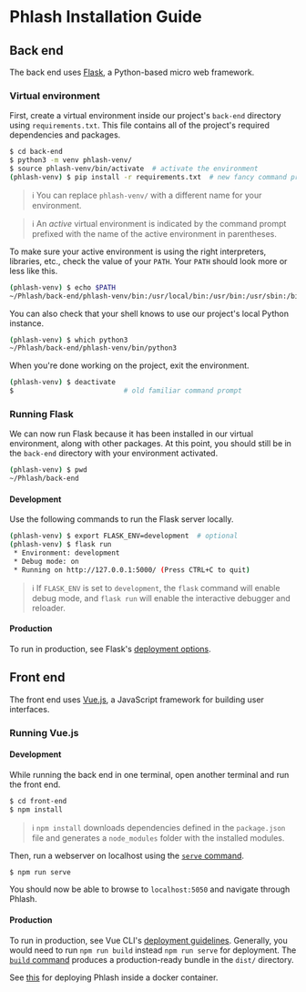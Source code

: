 # Phlash Installation Guide

## Back end

The back end uses [Flask](https://flask.palletsprojects.com/), a Python-based micro web framework.

### Virtual environment

First, create a virtual environment inside our project's `back-end` directory using `requirements.txt`. This file contains all of the project's required dependencies and packages.

```bash
$ cd back-end
$ python3 -m venv phlash-venv/
$ source phlash-venv/bin/activate  # activate the environment
(phlash-venv) $ pip install -r requirements.txt  # new fancy command prompt
```

> :information_source: You can replace `phlash-venv/` with a different name for your environment.

> :information_source: An *active* virtual environment is indicated by the command prompt prefixed with the name of the active environment in parentheses. 

To make sure your active environment is using the right interpreters, libraries, etc., check the value of your `PATH`. Your `PATH` should look more or less like this. 

```bash
(phlash-venv) $ echo $PATH
~/Phlash/back-end/phlash-venv/bin:/usr/local/bin:/usr/bin:/usr/sbin:/bin:/sbin
```

You can also check that your shell knows to use our project's local Python instance.

```bash
(phlash-venv) $ which python3
~/Phlash/back-end/phlash-venv/bin/python3
```

When you're done working on the project, exit the environment.

```bash
(phlash-venv) $ deactivate
$                           # old familiar command prompt
```

### Running Flask

We can now run Flask because it has been installed in our virtual environment, along with other packages. At this point, you should still be in the `back-end` directory with your environment activated. 

```bash
(phlash-venv) $ pwd
~/Phlash/back-end
```

#### Development

Use the following commands to run the Flask server locally.

```bash
(phlash-venv) $ export FLASK_ENV=development  # optional
(phlash-venv) $ flask run
 * Environment: development
 * Debug mode: on
 * Running on http://127.0.0.1:5000/ (Press CTRL+C to quit)
```

> :information_source: If `FLASK_ENV` is set to `development`, the `flask` command will enable debug mode, and `flask run` will enable the interactive debugger and reloader.

#### Production

To run in production, see Flask's [deployment options](https://flask.palletsprojects.com/en/1.1.x/deploying/#deployment).

## Front end

The front end uses [Vue.js](https://vuejs.org/v2/guide/), a JavaScript framework for building user interfaces.

### Running Vue.js

#### Development

While running the back end in one terminal, open another terminal and run the front end.

```bash
$ cd front-end
$ npm install
```

> :information_source: `npm install` downloads dependencies defined in the `package.json` file and generates a `node_modules` folder with the installed modules.

Then, run a webserver on localhost using the [`serve` command](https://cli.vuejs.org/guide/cli-service.html#vue-cli-service-serve). 

```bash
$ npm run serve
```

You should now be able to browse to `localhost:5050` and navigate through Phlash.

#### Production

To run in production, see Vue CLI's [deployment guidelines](https://cli.vuejs.org/guide/deployment.html#general-guidelines). Generally, you would need to run `npm run build` instead `npm run serve` for deployment. The [`build` command](https://cli.vuejs.org/guide/cli-service.html#vue-cli-service-build) produces a production-ready bundle in the `dist/` directory.

See [this](https://cli.vuejs.org/guide/deployment.html#docker-nginx) for deploying Phlash inside a docker container. 
